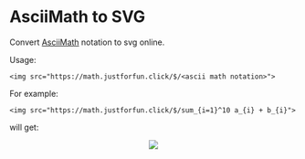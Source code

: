 # AsciiMath to SVG

Convert [AsciiMath](http://asciimath.org/) notation to svg online.

Usage:

```
<img src="https://math.justforfun.click/$/<ascii math notation>">
```

For example:

```
<img src="https://math.justforfun.click/$/sum_{i=1}^10 a_{i} + b_{i}">
```

will get:

<p align="center"><img src="https://math.justforfun.click/$/sum_{i=1}^10 a_{i} + b_{i}"></p>

